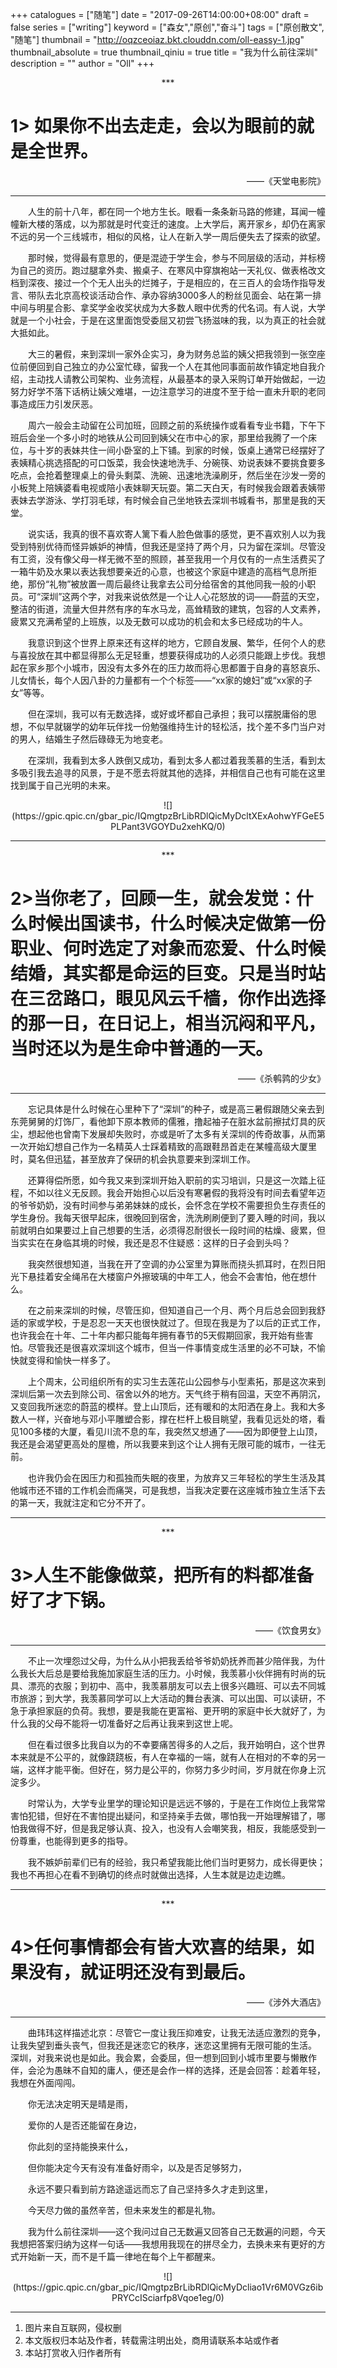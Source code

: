 +++
catalogues = ["随笔"]
date = "2017-09-26T14:00:00+08:00"
draft = false
series = ["writing"]
keyword = ["森女","原创","奋斗"]
tags = ["原创散文", "随笔"]
thumbnail = "http://oqzceoiaz.bkt.clouddn.com/oll-eassy-1.jpg"
thumbnail_absolute = true
thumbnail_qiniu = true
title = "我为什么前往深圳"
description = ""
author = "Oll"
+++

<center>***</center>


# 1> 如果你不出去走走，会以为眼前的就是全世界。

<div align=right> ——《天堂电影院》</div>

---

&emsp;&emsp;人生的前十八年，都在同一个地方生长。眼看一条条新马路的修建，耳闻一幢幢新大楼的落成，以为那就是时代变迁的速度。上大学后，离开家乡，却仍在离家不远的另一个三线城市，相似的风格，让人在新入学一周后便失去了探索的欲望。

&emsp;&emsp;那时候，觉得最有意思的，便是混迹于学生会，参与不同层级的活动，并标榜为自己的资历。跑过腿拿外卖、搬桌子、在寒风中穿旗袍站一天礼仪、做表格改文档到深夜、接过一个个无人出头的烂摊子，于是相应的，在三百人的会场作指导发言、带队去北京高校谈活动合作、承办容纳3000多人的粉丝见面会、站在第一排中间与明星合影、拿奖学金收奖状成为大多数人眼中优秀的代名词。有人说，大学就是一个小社会，于是在这里面饱受委屈又初尝飞扬滋味的我，以为真正的社会就大抵如此。

&emsp;&emsp;大三的暑假，来到深圳一家外企实习，身为财务总监的姨父把我领到一张空座位前便回到自己独立的办公室忙碌，留我一个人在其他同事面前故作镇定地自我介绍，主动找人请教公司架构、业务流程，从最基本的录入采购订单开始做起，一边努力好学不落下话柄让姨父难堪，一边注意学习的进度不至于给一直未升职的老同事造成压力引发厌恶。

&emsp;&emsp;周六一般会主动留在公司加班，回顾之前的系统操作或看看专业书籍，下午下班后会坐一个多小时的地铁从公司回到姨父在市中心的家，那里给我腾了一个床位，与十岁的表妹共住一间小卧室的上下铺。到家的时候，饭桌上通常已经摆好了表姨精心挑选搭配的可口饭菜，我会快速地洗手、分碗筷、劝说表妹不要挑食要多吃点，会抢着整理桌上的骨头剩菜、洗碗、迅速地洗澡刷牙，然后坐在沙发一旁的小板凳上陪姨婆看电视或陪小表妹聊天玩耍。第二天白天，有时候我会跟着表姨带表妹去学游泳、学打羽毛球，有时候会自己坐地铁去深圳书城看书，那里是我的天堂。

&emsp;&emsp;说实话，我真的很不喜欢寄人篱下看人脸色做事的感觉，更不喜欢别人以为我受到特别优待而怪异嫉妒的神情，但我还是坚持了两个月，只为留在深圳。尽管没有工资，没有像父母一样无微不至的照顾，甚至我用一个月仅有的一点生活费买了一箱牛奶及水果以表达我想要亲近的心意，也被这个家庭中建造的高档气息所拒绝，那份“礼物”被放置一周后最终让我拿去公司分给宿舍的其他同我一般的小职员。可“深圳”这两个字，对我来说依然是一个让人心花怒放的词——蔚蓝的天空，整洁的街道，流量大但井然有序的车水马龙，高耸精致的建筑，包容的人文素养，疲累又充满希望的上班族，以及无数可以成功的机会和太多已经成功的牛人。

&emsp;&emsp;我意识到这个世界上原来还有这样的地方，它顾自发展、繁华，任何个人的悲与喜投放在其中都显得那么无足轻重，想要获得成功的人必须只能跟上步伐。我想起在家乡那个小城市，因没有太多外在的压力故而将心思都置于自身的喜怒哀乐、儿女情长，每个人因八卦的力量都有一个个标签——“xx家的媳妇”或“xx家的子女”等等。

&emsp;&emsp;但在深圳，我可以有无数选择，或好或坏都自己承担；我可以摆脱庸俗的思想，不似早就辍学的幼年玩伴找一份勉强维持生计的轻松活，找个差不多门当户对的男人，结婚生子然后碌碌无为地变老。

&emsp;&emsp;在深圳，我看到太多人跌倒又成功，看到太多人都过着我羡慕的生活，看到太多吸引我去追寻的风景，于是不愿去将就其他的选择，并相信自己也有可能在这里找到属于自己光明的未来。

<center>![](https://gpic.qpic.cn/gbar_pic/IQmgtpzBrLibRDlQicMyDcltXExAohwYFGeE5PLPant3VGOYDu2xehKQ/0)</center>


---

<center>***</center>

# 2>当你老了，回顾一生，就会发觉：什么时候出国读书，什么时候决定做第一份职业、何时选定了对象而恋爱、什么时候结婚，其实都是命运的巨变。只是当时站在三岔路口，眼见风云千樯，你作出选择的那一日，在日记上，相当沉闷和平凡，当时还以为是生命中普通的一天。

  <div align=right>——《杀鹌鹑的少女》</div>

---

&emsp;&emsp;忘记具体是什么时候在心里种下了“深圳”的种子，或是高三暑假跟随父亲去到东莞舅舅的灯饰厂，看他卸下原本教师的儒雅，撸起袖子在脏水盆前擦拭灯具的灰尘，想起他也曾南下发展却失败时，亦或是听了太多有关深圳的传奇故事，从而第一次开始幻想自己作为一名精英人士踩着精致的高跟鞋昂首走在某幢高级大厦里时，莫名但迅猛，甚至放弃了保研的机会执意要来到深圳工作。

&emsp;&emsp;还算得偿所愿，如今我又来到深圳开始入职前的实习培训，只是这一次踏上征程，不如以往义无反顾。我会开始担心以后没有寒暑假的我将没有时间去看望年迈的爷爷奶奶，没有时间参与弟弟妹妹的成长，会怀念在学校不需要担负生存责任的学生身份。我每天很早起床，很晚回到宿舍，洗洗刷刷便到了要入睡的时间，我以前就明白如果要过上自己想要的生活，必须得忍耐很长一段时间的枯燥、疲累，但当实实在在身临其境的时候，我还是忍不住疑惑：这样的日子会到头吗？

&emsp;&emsp;我突然很想知道，当我在开了空调的办公室里为算账而挠头抓耳时，在烈日阳光下悬挂着安全绳吊在大楼窗户外擦玻璃的中年工人，他会不会害怕，他在想什么。

&emsp;&emsp;在之前来深圳的时候，尽管压抑，但知道自己一个月、两个月后总会回到我舒适的家或学校，于是忍忍一天天也很快就过了。但现在我是为了以后的正式工作，也许我会在十年、二十年内都只能每年拥有春节的5天假期回家，我开始有些害怕。尽管我还是很喜欢深圳这个城市，但当一件事情变成生活里的必不可缺，不愉快就变得和愉快一样多了。

&emsp;&emsp;上个周末，公司组织所有的实习生去莲花山公园参与小型素拓，那是这次来到深圳后第一次去到除公司、宿舍以外的地方。天气终于稍有回温，天空不再阴沉，又变回我所迷恋的蔚蓝的模样。登上山顶后，还有暖和的太阳洒在身上。我和大多数人一样，兴奋地与邓小平雕塑合影，撑在栏杆上极目眺望，我看见远处的塔，看见100多楼的大厦，看见川流不息的车，我突然又想通了——因为即便登上山顶，我还是会渴望更高处的屋檐，所以我要来到这个让人拥有无限可能的城市，一往无前。

&emsp;&emsp;也许我仍会在因压力和孤独而失眠的夜里，为放弃又三年轻松的学生生活及其他城市还不错的工作机会而痛哭，可是我想，当我决定要在这座城市独立生活下去的第一天，我就注定和它分不开了。

---

<center>***</center>

# 3>人生不能像做菜，把所有的料都准备好了才下锅。

<div align=right>——《饮食男女》</div>

---

&emsp;&emsp;不止一次埋怨过父母，为什么从小把我丢给爷爷奶奶抚养而甚少陪伴我，为什么我长大后总是要给我施加家庭生活的压力。小时候，我羡慕小伙伴拥有时尚的玩具、漂亮的衣服；到初中、高中，我羡慕朋友可以去上很多兴趣班、可以去不同城市旅游；到大学，我羡慕同学可以上大活动的舞台表演、可以出国、可以读研，不急于承担家庭的负荷。我想，要是我能在更富裕、更开明的家庭中长大就好了，为什么我的父母不能将一切准备好之后再让我来到这世上呢。

&emsp;&emsp;但在看过很多比我自以为的不幸要痛苦得多的人之后，我开始明白，这个世界本来就是不公平的，就像跷跷板，有人在幸福的一端，就有人在相对的不幸的另一端，这样才能平衡。但好在，努力是公平的，你努力多少时间，岁月就在你身上沉淀多少。

&emsp;&emsp;时常认为，大学专业里学的理论知识是远远不够的，于是在工作岗位上我常常害怕犯错，但好在不害怕提出疑问，和坚持亲手去做，哪怕我一开始理解错了，哪怕我做得不好，但是我足够认真、投入，也没有人会嘲笑我，相反，我能感受到一份尊重，也能得到更多的指导。

&emsp;&emsp;我不嫉妒前辈们已有的经验，我只希望我能比他们当时更努力，成长得更快；我也不再担心在看不到确切的终点时就做出选择，人生本就是边走边瞧。

---

<center>***</center>

# 4>任何事情都会有皆大欢喜的结果，如果没有，就证明还没有到最后。

<div align=right> ——《涉外大酒店》</div>

---

&emsp;&emsp;曲玮玮这样描述北京：尽管它一度让我压抑难安，让我无法适应激烈的竞争，让我失望到垂头丧气，但我还是迷恋它的秩序，迷恋这里拥有无限可能的生活。
深圳，对我来说也是如此。我会累，会委屈，但一想到回到小城市里要与懒散作伴，会沦为愚昧不自知的庸人，便还是会作一样的选择，还是会回答：趁着年轻，我想在外面闯闯。

&emsp;&emsp;你无法决定明天是晴是雨，

&emsp;&emsp;爱你的人是否还能留在身边，

&emsp;&emsp;你此刻的坚持能换来什么，

&emsp;&emsp;但你能决定今天有没有准备好雨伞，以及是否足够努力，

&emsp;&emsp;永远不要只看到前方路途遥远而忘了自己坚持多久才走到这里，

&emsp;&emsp;今天尽力做的虽然辛苦，但未来发生的都是礼物。

&emsp;&emsp;我为什么前往深圳——这个我问过自己无数遍又回答自己无数遍的问题，今天我想把答案归纳为这样一句话——我想用我现在的拼尽全力，去换未来有更好的方式开始新一天，而不是千篇一律地在每个上午都醒来。

<center>![](https://gpic.qpic.cn/gbar_pic/IQmgtpzBrLibRDlQicMyDcliao1Vr6M0VGz6ibPRYCcISciarfp8Vqoe1eg/0)</center>

---


1. 图片来自互联网，侵权删
2. 本文版权归本站及作者，转载需注明出处，商用请联系本站或作者
3. 本站打赏收入归作者所有